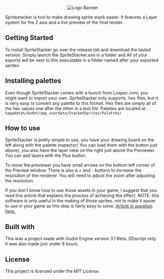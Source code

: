 <p align="center">
<img src="https://i.imgur.com/q7kkfad.png"
      alt="Logo Banner" />
</p>


Spritestacker is tool to make drawing sprite stack easier. It features a Layer system for the Z axis and a live preview of the final render.

## Getting Started

To install SpriteStacker go over the release tab and download the lasted version. Simply launch the SpriteStacker.exe in a folder and All of your exports will be next to this executable in a folder named after your exported sprites.

## Installing palettes

Even though SpriteStacker comes with a bunch from Lospec.com, you might want to import your own. SpriteStacker only supports .hex files, but it is very easy to convert any palette to this format. Hex files are simply all of the hex values one after the other in a text file. Palettes are located at : `%appdata%/Godot/app_userdata/StackedSprites/Palettes/`

## How to use

SpriteStacker is pretty simple to use, you have your drawing board on the left along with the palette inspector( You can load them with the button just above), you also have the layer view on the right just above the Previewer. You can add layers with the Plus button.

To move the previewer you have small arrows on the bottom left corner of the Preview window. There is also a + and - buttons to increase the resolution of the renderer. You will need to adjust the zoom after adjusting the resolution.

If you don't know how to use those assets in your game, I suggest that you read this article that explains the process of achieving the effect. NOTE: this software is only useful in the making of those sprites. not to make it easier to use in your game as this step is fairly easy to solve. [Article in question here.](http://www.like100bears.com/writing/2d-3d-in-gamemaker-studio)

## Built with

This was a project made with Godot Engine version 3.1 Beta. GDscript only. It was also made just under 8 hours. 

## License

This project is licensed under the MIT License.



